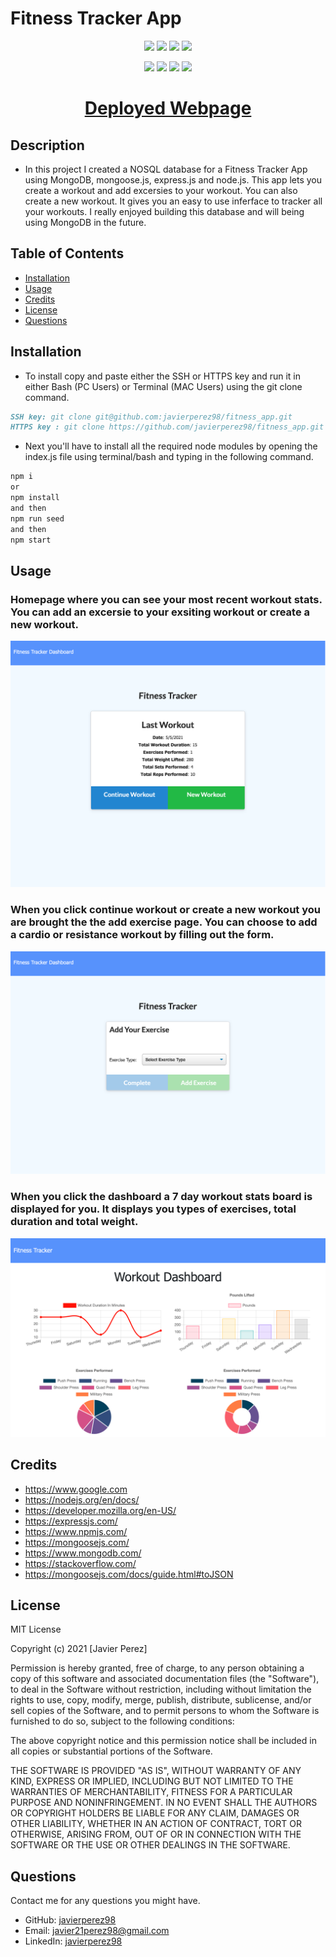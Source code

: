 # Fitness Tracker App

<p align="center">
    <img src="https://img.shields.io/github/repo-size/javierperez98/employee_directory" />
    <img src="https://img.shields.io/github/languages/top/javierperez98/employee_directory"  />
    <img src="https://img.shields.io/github/last-commit/javierperez98/employee_directory" >
    <a href="https://github.com/javierperez98"><img src="https://img.shields.io/github/followers/javierperez98?style=social" target="_blank" /></a>
</p>
<p align="center">
    <img src="https://img.shields.io/badge/language-MongoDB-green" />
    <img src="https://img.shields.io/badge/language-Node.js-green" />
    <img src="https://img.shields.io/badge/license-MIT-blue" />
    <img src="https://img.shields.io/tokei/lines/github/javierperez98/employee_directory" />
</p>

<a href="https://fitness-tracker-app-jp.herokuapp.com"><h1 align="center">Deployed Webpage</h1></a>

## Description

<!-- Provide a short description explaining the what, why, and how of your project.
What was your motivation? Why did you build this project? What problem does it solve? What did you learn? -->

- In this project I created a NOSQL database for a Fitness Tracker App using MongoDB, mongoose.js, express.js and node.js.
  This app lets you create a workout and add excersies to your workout. You can also create a new workout. It gives you an easy to use inferface to tracker all your workouts. I really enjoyed building this database and will being using MongoDB in the future.

## Table of Contents

- [Installation](#installation)
- [Usage](#usage)
- [Credits](#credits)
- [License](#license)
- [Questions](#questions)

## Installation

<!-- What are the steps required to install your project? Provide a step-by-step description of how to get the development environment running. -->

- To install copy and paste either the SSH or HTTPS key and run it in either Bash (PC Users) or Terminal (MAC Users) using the git clone command.

```md
SSH key: git clone git@github.com:javierperez98/fitness_app.git
HTTPS key : git clone https://github.com/javierperez98/fitness_app.git
```

- Next you'll have to install all the required node modules by opening the index.js file using terminal/bash and typing in the following command.

```md
npm i
or
npm install
and then
npm run seed
and then
npm start
```

## Usage

<!-- Provide instructions and examples for use. Include screenshots as needed. -->

### Homepage where you can see your most recent workout stats. You can add an excersie to your exsiting workout or create a new workout.

![Site Homepage](public/images/homepage.png)

### When you click continue workout or create a new workout you are brought the the add exercise page. You can choose to add a cardio or resistance workout by filling out the form.

![Add Exercise or Add Workout page](public/images/excersie.png)

### When you click the dashboard a 7 day workout stats board is displayed for you. It displays you types of exercises, total duration and total weight.

![Dashboard of Stats](public/images/dashboard.png)

## Credits

<!-- List your collaborators, if any, with links to their GitHub profiles. Links to websites or resources. -->

- https://www.google.com
- https://nodejs.org/en/docs/
- https://developer.mozilla.org/en-US/
- https://expressjs.com/
- https://www.npmjs.com/
- https://mongoosejs.com/
- https://www.mongodb.com/
- https://stackoverflow.com/
- https://mongoosejs.com/docs/guide.html#toJSON

## License

<!-- If you need help choosing a license, refer to https://choosealicense.com/ -->

MIT License

Copyright (c) 2021 [Javier Perez]

Permission is hereby granted, free of charge, to any person obtaining a copy
of this software and associated documentation files (the "Software"), to deal
in the Software without restriction, including without limitation the rights
to use, copy, modify, merge, publish, distribute, sublicense, and/or sell
copies of the Software, and to permit persons to whom the Software is
furnished to do so, subject to the following conditions:

The above copyright notice and this permission notice shall be included in all
copies or substantial portions of the Software.

THE SOFTWARE IS PROVIDED "AS IS", WITHOUT WARRANTY OF ANY KIND, EXPRESS OR
IMPLIED, INCLUDING BUT NOT LIMITED TO THE WARRANTIES OF MERCHANTABILITY,
FITNESS FOR A PARTICULAR PURPOSE AND NONINFRINGEMENT. IN NO EVENT SHALL THE
AUTHORS OR COPYRIGHT HOLDERS BE LIABLE FOR ANY CLAIM, DAMAGES OR OTHER
LIABILITY, WHETHER IN AN ACTION OF CONTRACT, TORT OR OTHERWISE, ARISING FROM,
OUT OF OR IN CONNECTION WITH THE SOFTWARE OR THE USE OR OTHER DEALINGS IN THE
SOFTWARE.

## Questions

Contact me for any questions you might have.

- GitHub: [javierperez98](https://github.com/javierperez98)
- Email: [javier21perez98@gmail.com](mailto:javier21perez98@gmail.com)
- LinkedIn: [javierperez98](https://www.linkedin.com/in/javier-perez98/)
